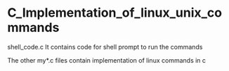 # C_Implementation_of_linux_unix_commands

shell_code.c
It contains code for shell prompt to run the commands

The other my*.c files contain implementation of linux commands in c
